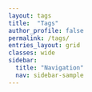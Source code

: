 ```yaml
---
layout: tags
title:  "Tags"
author_profile: false
permalink: /tags/
entries_layout: grid
classes: wide
sidebar:
  title: "Navigation"
  nav: sidebar-sample
---
```

